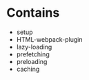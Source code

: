 # Contains

* setup
* HTML-webpack-plugin
* lazy-loading
* prefetching
* preloading
* caching
<!-- o minification -->
<!-- o hot-module-replacement -->
<!-- o loading assets like images, fonts [image-webpack-loader, url-loader, file-loader] -->